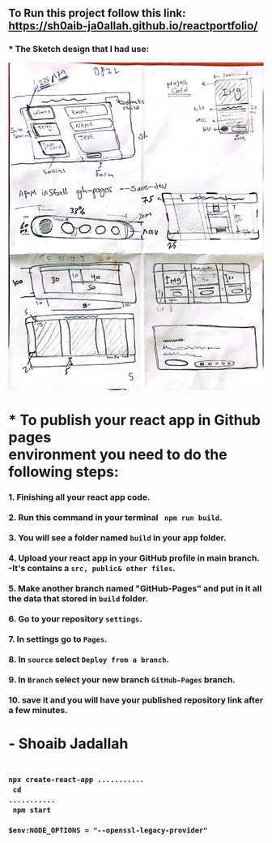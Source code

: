 ## To Run this project follow this link: <br /> https://sh0aib-ja0allah.github.io/reactportfolio/

### \* The Sketch design that I had use:<br />

![Design preview for the First task](./design.jpg)

# \* To publish your react app in Github pages <br />environment you need to do the following steps:

### 1. Finishing all your react app code. <br /><br />2. Run this command in your terminal <code> npm run build</code>. <br /><br />3. You will see a folder named <code>build</code> in your app folder. <br><br />4. Upload your react app in your GitHub profile in main branch. -It's contains a <code>src, public& other files</code>.<br /><br />5. Make another branch named "GitHub-Pages" and put in it all the data that stored in <code>build</code> folder.<br /><br />6. Go to your repository <code>settings</code>.<br /><br />7. In settings go to <code>Pages</code>.<br /><br /> 8. In <code>source</code> select <code>Deploy from a branch</code>. <br /><br />9. In <code>Branch</code> select your new branch <code>GitHub-Pages</code> branch. <br /><br />10. save it and you will have your published repository link after a few minutes.

# - Shoaib Jadallah

### <code> npx create-react-app ...........</code> <br /> <code> cd ...........</code> <br /> <code> npm start</code> <br /> <code> $env:NODE_OPTIONS = "--openssl-legacy-provider"</code>
